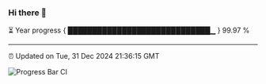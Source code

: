 ### Hi there 👋

⏳ Year progress { █████████████████████████████▁ } 99.97 %

---

⏰ Updated on Tue, 31 Dec 2024 21:36:15 GMT

![Progress Bar CI](https://github.com/IshwaranRudhara/GIT-ACTION/workflows/Progress%20Bar%20CI/badge.svg)
